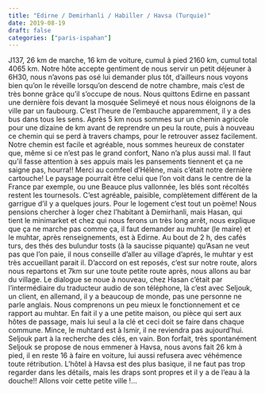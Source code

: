 ```yaml
---
title: "Edirne / Demirhanli / Habiller / Havsa (Turquie)"
date: 2019-08-19
draft: false
categories: ["paris-ispahan"]
---
```


J137, 26 km de marche, 16 km de voiture, cumul à pied 2160 km, cumul total 4065 km.
Notre hôte accepte gentiment de nous servir un petit déjeuner à 6H30, nous n’avons pas osé lui demander plus tôt, d’ailleurs nous voyons bien qu’on le réveille lorsqu’on descend de notre chambre, mais c’est de très bonne grâce qu’il s’occupe de nous. Nous quittons Edirne en passant une dernière fois devant la mosquée Selimeyé et nous nous éloignons de la ville par un faubourg. C’est l’heure de l’embauche apparemment, il y a des bus dans tous les sens. Après 5 km nous sommes sur un chemin agricole pour une dizaine de km avant de reprendre un peu la route, puis à nouveau ce chemin qui se perd à travers champs, pour le retrouver assez facilement. Notre chemin est facile et agréable, nous sommes heureux de constater que, même si ce n’est pas le grand confort, Nano n’a plus aussi mal. Il faut qu’il fasse attention à ses appuis mais les pansements tiennent et ça ne saigne pas, hourra!! Merci au comfeel d’Hélène, mais c’était notre dernière cartouche!
Le paysage pourrait être celui que l’on voit dans le centre de la France par exemple, ou une Beauce plus vallonnée, les blés sont récoltés restent les tournesols. C’est agréable, paisible, complètement différent de la garrigue d’il y a quelques jours.
Pour le logement c’est tout un poème! Nous pensions chercher à loger chez l’habitant à Demirhanli, mais Hasan, qui tient le minimarket et chez qui nous ferons un très long arrêt, nous explique que ça ne marche pas comme ça, il faut demander au muhtar (le maire) et le muhtar, après renseignements, est à Edirne. Au bout de 2 h, des cafés turs, des thés des bulundur tosts (à la saucisse piquante) qu’Asan ne veut pas que l’on paie, il nous conseille d’aller au village d’aprés, le muhtar y est très accueillant parait il. D’accord on est reposés, c’est sur notre route, alors nous repartons et 7km sur une toute petite route après, nous allons au bar du village. Le dialogue se noue à nouveau, chez Hasan c’était par l’intermédiaire du traducteur audio de son téléphone, là c’est avec Seljouk, un client, en allemand, il y a beaucoup de monde, pas une personne ne parle anglais. Nous comprenons un peu mieux le fonctionnement et ce rapport au muhtar. En fait il y a une petite maison, ou pièce qui sert aux hôtes de passage, mais lui seul a la clé et ceci doit se faire dans chaque commune. Mince, le muhtard est à Ismir, il ne reviendra pas aujourd’hui. Seljouk part à la recherche des clés, en vain. Bon forfait, très spontanément Seljouk se propose de nous emmener à Havsa, nous avons fait 26 km à pied, il en reste 16 à faire en voiture, lui aussi refusera avec véhémence toute rétribution.
L’hôtel à Havsa est des plus basique, il ne faut pas trop regarder dans les détails, mais les draps sont propres et il y a de l’eau à la douche!! Allons voir cette petite ville !…
